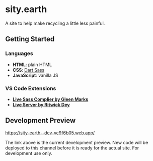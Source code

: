 # sity.earth

A site to help make recycling a little less painful.

## Getting Started

### Languages

- **HTML**: plain HTML
- **CSS**: [Dart Sass](https://sass-lang.com/dart-sass)
- **JavaScript**: vanilla JS

### VS Code Extensions

- [**Live Sass Complier by Gleen Marks**](https://marketplace.visualstudio.com/items?itemName=glenn2223.live-sass)
- [**Live Server by Ritwick Dey**](https://marketplace.visualstudio.com/items?itemName=ritwickdey.LiveServer)

## Development Preview

https://sity-earth--dev-vc9f6b05.web.app/

The link above is the current development preview. New code will be deployed to this channel before it is ready for the actual site. For development use only.
